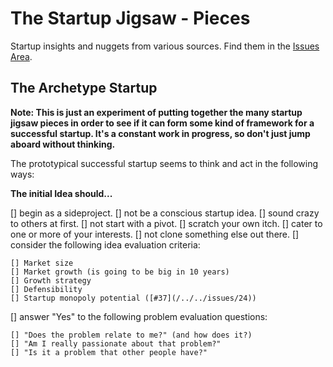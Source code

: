 
The Startup Jigsaw - Pieces
=========================================================

Startup insights and nuggets from various sources. Find
them in the [Issues Area](https://github.com/AndersSchmidtHansen/thestartupjigsaw/issues).


## The Archetype Startup
**Note: This is just an experiment of putting together the many startup jigsaw pieces in order to see if it can form some kind of framework for a successful startup. It's a constant work in progress, so don't just jump aboard without thinking.**

The prototypical successful startup seems to think and act in the following ways:

**The initial Idea should...**

[] begin as a sideproject.
[] not be a conscious startup idea.
[] sound crazy to others at first.
[] not start with a pivot.
[] scratch your own itch.
[] cater to one or more of your interests.
[] not clone something else out there.
[] consider the following idea evaluation criteria:

	[] Market size
	[] Market growth (is going to be big in 10 years)
	[] Growth strategy
	[] Defensibility
	[] Startup monopoly potential ([#37](/../../issues/24))

[] answer "Yes" to the following problem evaluation questions:

	[] "Does the problem relate to me?" (and how does it?)
	[] "Am I really passionate about that problem?"
	[] "Is it a problem that other people have?"


